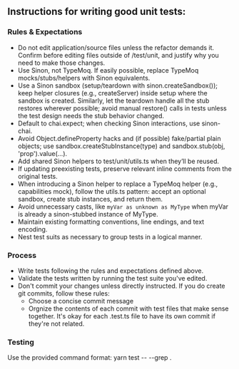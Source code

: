 ## Instructions for writing good unit tests:

### Rules & Expectations

-   Do not edit application/source files unless the refactor demands it. Confirm before editing files outside of /test/unit, and justify why you need to make those changes.
-   Use Sinon, not TypeMoq. If easily possible, replace TypeMoq mocks/stubs/helpers with Sinon equivalents.
-   Use a Sinon sandbox (setup/teardown with sinon.createSandbox()); keep helper closures (e.g., createServer) inside setup where the
    sandbox is created. Similarly, let the teardown handle all the stub restores wherever possible; avoid manual restore() calls in tests unless the test design needs the stub behavior changed.
-   Default to chai.expect; when checking Sinon interactions, use sinon-chai.
-   Avoid Object.defineProperty hacks and (if possible) fake/partial plain objects; use sandbox.createStubInstance(type) and sandbox.stub(obj, 'prop').value(...).
-   Add shared Sinon helpers to test/unit/utils.ts when they’ll be reused.
-   If updating preexisting tests, preserve relevant inline comments from the original tests.
-   When introducing a Sinon helper to replace a TypeMoq helper (e.g., capabilities mock), follow the utils.ts pattern: accept an optional
    sandbox, create stub instances, and return them.
-   Avoid unnecessary casts, like `myVar as unknown as MyType` when myVar is already a sinon-stubbed instance of MyType.
-   Maintain existing formatting conventions, line endings, and text encoding.
-   Nest test suits as necessary to group tests in a logical manner.

### Process

-   Write tests following the rules and expectations defined above.
-   Validate the tests written by running the test suite you've edited.
-   Don't commit your changes unless directly instructed. If you do create git commits, follow these rules:
    -   Choose a concise commit message
    -   Orgnize the contents of each commit with test files that make sense together. It's okay for each .test.ts file to have its own commit if they're not related.

### Testing

Use the provided command format: yarn test -- --grep <test suite name>.
